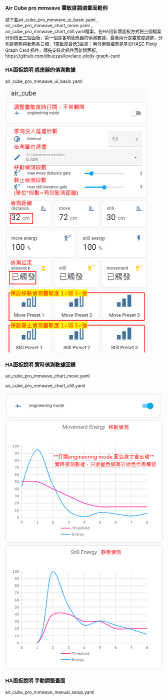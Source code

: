 ### Air Cube pro mmwave 靈敏度調適畫面範例
請下載air_cube_pro_mmwave_ui_basic.yaml , air_cube_pro_mmwave_chart_move.yaml , air_cube_pro_mmwave_chart_still.yaml檔案，在HA用新增面板方式把三個檔案分別做出三個面板，第一個是各項感應器的偵測數據，最後兩行是靈敏度調整，分別是靜態與動態各三個，1靈敏度最低3最高；另外兩個檔案是基於HASC Plotly Graph Card 插件，請先安裝此插件再新增面板。https://github.com/dbuezas/lovelace-plotly-graph-card
### HA面板說明 感應器的偵測數據
air_cube_pro_mmwave_ui_basic.yaml

![080744](/air_cube_pro/080744.png)

### HA面板說明 實時偵測數據回饋

air_cube_pro_mmwave_chart_move.yaml

air_cube_pro_mmwave_chart_still.yaml

![083817](/air_cube_pro/083817.png)
![081733](/air_cube_pro/081733.png)

### HA面板說明 手動調整畫面

air_cube_pro_mmwave_manual_setup.yaml





